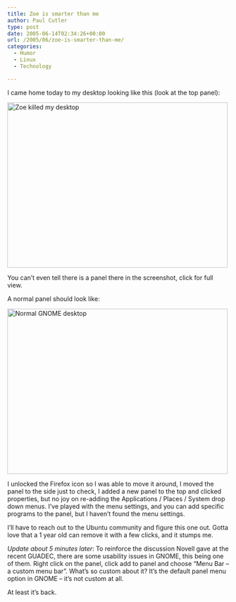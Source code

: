 ```yaml
---
title: Zoe is smarter than me
author: Paul Cutler
type: post
date: 2005-06-14T02:34:26+00:00
url: /2005/06/zoe-is-smarter-than-me/
categories:
  - Humor
  - Linux
  - Technology

---
```

I came home today to my desktop looking like this (look at the top panel):

 [<img src="https://i2.wp.com/www.silwenae.com/pics/zoe-desktop.png?resize=500%2C375" alt="Zoe killed my desktop" width=500 px height=375 px data-recalc-dims="1" />][1] 

You can&#8217;t even tell there is a panel there in the screenshot, click for full view.

A normal panel should look like:

 [<img src="https://i1.wp.com/www.silwenae.com/pics/Screenshot.png?resize=500%2C375" alt="Normal GNOME desktop" width=500 px height=375 px data-recalc-dims="1" />][2] 

I unlocked the Firefox icon so I was able to move it around, I moved the panel to the side just to check, I added a new panel to the top and clicked properties, but no joy on re-adding the Applications / Places / System drop down menus. I&#8217;ve played with the menu settings, and you can add specific programs to the panel, but I haven&#8217;t found the menu settings.

I&#8217;ll have to reach out to the Ubuntu community and figure this one out. Gotta love that a 1 year old can remove it with a few clicks, and it stumps me.

_Update about 5 minutes later_: To reinforce the discussion Novell gave at the recent GUADEC, there are some usability issues in GNOME, this being one of them. Right click on the panel, click add to panel and choose &#8220;Menu Bar &#8211; a custom menu bar&#8221;. What&#8217;s so custom about it? It&#8217;s the default panel menu option in GNOME &#8211; it&#8217;s not custom at all.

At least it&#8217;s back.

 [1]: https://i2.wp.com/www.silwenae.com/pics/zoe-desktop.png
 [2]: https://i1.wp.com/www.silwenae.com/pics/Screenshot.png